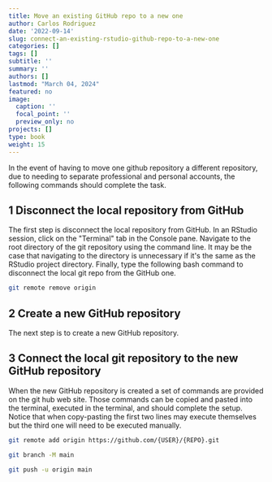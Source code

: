 ```yaml
---
title: Move an existing GitHub repo to a new one
author: Carlos Rodriguez
date: '2022-09-14'
slug: connect-an-existing-rstudio-github-repo-to-a-new-one
categories: []
tags: []
subtitle: ''
summary: ''
authors: []
lastmod: "March 04, 2024"
featured: no
image:
  caption: ''
  focal_point: ''
  preview_only: no
projects: []
type: book
weight: 15
---
```


In the event of having to move one github repository a different repository, due to needing to separate professional and personal accounts, the following commands should complete the task.

## 1 Disconnect the local repository from GitHub
The first step is disconnect the local repository from GitHub. In an RStudio session, click on the "Terminal" tab in the Console pane. Navigate to the root directory of the git repository using the command line. It may be the case that navigating to the directory is unnecessary if it's the same as the RStudio project directory. Finally, type the following bash command to disconnect the local git repo from the GitHub one.


```bash
git remote remove origin
```


## 2 Create a new GitHub repository
The next step is to create a new GitHub repository.

## 3 Connect the local git repository to the new GitHub repository
When the new GitHub repository is created a set of commands are provided on the git hub web site. Those commands can be copied and pasted into the terminal, executed in the terminal, and should complete the setup. Notice that when copy-pasting the first two lines may execute themselves but the third one will need to be executed manually.


```bash
git remote add origin https://github.com/{USER}/{REPO}.git 

git branch -M main

git push -u origin main
```





